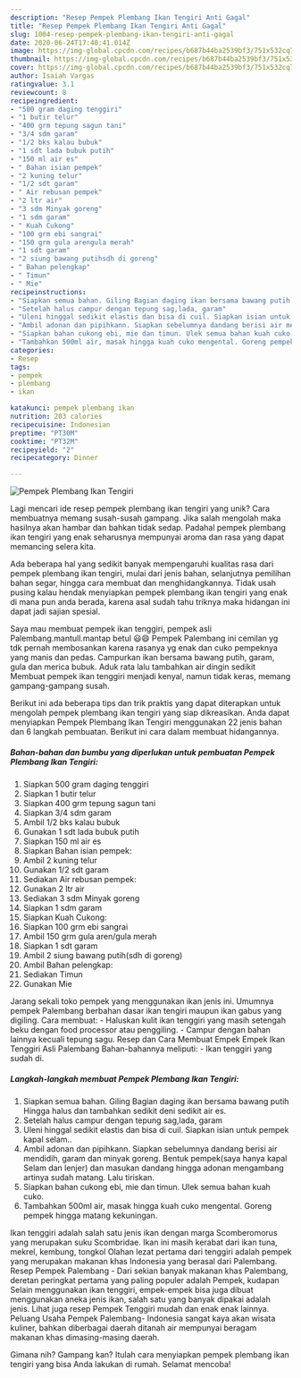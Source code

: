 ```yaml
---
description: "Resep Pempek Plembang Ikan Tengiri Anti Gagal"
title: "Resep Pempek Plembang Ikan Tengiri Anti Gagal"
slug: 1004-resep-pempek-plembang-ikan-tengiri-anti-gagal
date: 2020-06-24T17:40:41.014Z
image: https://img-global.cpcdn.com/recipes/b687b44ba2539bf3/751x532cq70/pempek-plembang-ikan-tengiri-foto-resep-utama.jpg
thumbnail: https://img-global.cpcdn.com/recipes/b687b44ba2539bf3/751x532cq70/pempek-plembang-ikan-tengiri-foto-resep-utama.jpg
cover: https://img-global.cpcdn.com/recipes/b687b44ba2539bf3/751x532cq70/pempek-plembang-ikan-tengiri-foto-resep-utama.jpg
author: Isaiah Vargas
ratingvalue: 3.1
reviewcount: 8
recipeingredient:
- "500 gram daging tenggiri"
- "1 butir telur"
- "400 grm tepung sagun tani"
- "3/4 sdm garam"
- "1/2 bks kalau bubuk"
- "1 sdt lada bubuk putih"
- "150 ml air es"
- " Bahan isian pempek"
- "2 kuning telur"
- "1/2 sdt garam"
- " Air rebusan pempek"
- "2 ltr air"
- "3 sdm Minyak goreng"
- "1 sdm garam"
- " Kuah Cukong"
- "100 grm ebi sangrai"
- "150 grm gula arengula merah"
- "1 sdt garam"
- "2 siung bawang putihsdh di goreng"
- " Bahan pelengkap"
- " Timun"
- " Mie"
recipeinstructions:
- "Siapkan semua bahan. Giling Bagian daging ikan bersama bawang putih Hingga halus dan tambahkan sedikit deni sedikit air es."
- "Setelah halus campur dengan tepung sag,lada, garam"
- "Uleni hinggal sedikit elastis dan bisa di cuil. Siapkan isian untuk pempek kapal selam.."
- "Ambil adonan dan pipihkann. Siapkan sebelumnya dandang berisi air mendidih, garam dan minyak goreng. Bentuk pempek(saya hanya kapal Selam dan lenjer) dan masukan dandang hingga adonan mengambang artinya sudah matang. Lalu tiriskan."
- "Siapkan bahan cukong ebi, mie dan timun. Ulek semua bahan kuah cuko."
- "Tambahkan 500ml air, masak hingga kuah cuko mengental. Goreng pempek hingga matang kekuningan."
categories:
- Resep
tags:
- pempek
- plembang
- ikan

katakunci: pempek plembang ikan 
nutrition: 203 calories
recipecuisine: Indonesian
preptime: "PT30M"
cooktime: "PT32M"
recipeyield: "2"
recipecategory: Dinner

---
```



![Pempek Plembang Ikan Tengiri](https://img-global.cpcdn.com/recipes/b687b44ba2539bf3/751x532cq70/pempek-plembang-ikan-tengiri-foto-resep-utama.jpg)

Lagi mencari ide resep pempek plembang ikan tengiri yang unik? Cara membuatnya memang susah-susah gampang. Jika salah mengolah maka hasilnya akan hambar dan bahkan tidak sedap. Padahal pempek plembang ikan tengiri yang enak seharusnya mempunyai aroma dan rasa yang dapat memancing selera kita.

Ada beberapa hal yang sedikit banyak mempengaruhi kualitas rasa dari pempek plembang ikan tengiri, mulai dari jenis bahan, selanjutnya pemilihan bahan segar, hingga cara membuat dan menghidangkannya. Tidak usah pusing kalau hendak menyiapkan pempek plembang ikan tengiri yang enak di mana pun anda berada, karena asal sudah tahu triknya maka hidangan ini dapat jadi sajian spesial.

Saya mau membuat pempek ikan tenggiri, pempek asli Palembang.mantull.mantap betul 😃😄 Pempek Palembang ini cemilan yg tdk pernah membosankan karena rasanya yg enak dan cuko pempeknya yang manis dan pedas. Campurkan ikan bersama bawang putih, garam, gula dan merica bubuk. Aduk rata lalu tambahkan air dingin sedikit Membuat pempek ikan tenggiri menjadi kenyal, namun tidak keras, memang gampang-gampang susah.


Berikut ini ada beberapa tips dan trik praktis yang dapat diterapkan untuk mengolah pempek plembang ikan tengiri yang siap dikreasikan. Anda dapat menyiapkan Pempek Plembang Ikan Tengiri menggunakan 22 jenis bahan dan 6 langkah pembuatan. Berikut ini cara dalam membuat hidangannya.

<!--inarticleads1-->

##### Bahan-bahan dan bumbu yang diperlukan untuk pembuatan Pempek Plembang Ikan Tengiri:

1. Siapkan 500 gram daging tenggiri
1. Siapkan 1 butir telur
1. Siapkan 400 grm tepung sagun tani
1. Siapkan 3/4 sdm garam
1. Ambil 1/2 bks kalau bubuk
1. Gunakan 1 sdt lada bubuk putih
1. Siapkan 150 ml air es
1. Siapkan  Bahan isian pempek:
1. Ambil 2 kuning telur
1. Gunakan 1/2 sdt garam
1. Sediakan  Air rebusan pempek:
1. Gunakan 2 ltr air
1. Sediakan 3 sdm Minyak goreng
1. Siapkan 1 sdm garam
1. Siapkan  Kuah Cukong:
1. Siapkan 100 grm ebi sangrai
1. Ambil 150 grm gula aren/gula merah
1. Siapkan 1 sdt garam
1. Ambil 2 siung bawang putih(sdh di goreng)
1. Ambil  Bahan pelengkap:
1. Sediakan  Timun
1. Gunakan  Mie


Jarang sekali toko pempek yang menggunakan ikan jenis ini. Umumnya pempek Palembang berbahan dasar ikan tengiri maupun ikan gabus yang digiling. Cara membuat: - Haluskan kulit ikan tenggiri yang masih setengah beku dengan food processor atau penggiling. - Campur dengan bahan lainnya kecuali tepung sagu. Resep dan Cara Membuat Empek Empek Ikan Tenggiri Asli Palembang Bahan-bahannya meliputi: - Ikan tenggiri yang sudah di. 

<!--inarticleads2-->

##### Langkah-langkah membuat Pempek Plembang Ikan Tengiri:

1. Siapkan semua bahan. Giling Bagian daging ikan bersama bawang putih Hingga halus dan tambahkan sedikit deni sedikit air es.
1. Setelah halus campur dengan tepung sag,lada, garam
1. Uleni hinggal sedikit elastis dan bisa di cuil. Siapkan isian untuk pempek kapal selam..
1. Ambil adonan dan pipihkann. Siapkan sebelumnya dandang berisi air mendidih, garam dan minyak goreng. Bentuk pempek(saya hanya kapal Selam dan lenjer) dan masukan dandang hingga adonan mengambang artinya sudah matang. Lalu tiriskan.
1. Siapkan bahan cukong ebi, mie dan timun. Ulek semua bahan kuah cuko.
1. Tambahkan 500ml air, masak hingga kuah cuko mengental. Goreng pempek hingga matang kekuningan.


Ikan tenggiri adalah salah satu jenis ikan dengan marga Scomberomorus yang merupakan suku Scombridae. Ikan ini masih kerabat dari ikan tuna, mekrel, kembung, tongkol Olahan lezat pertama dari tenggiri adalah pempek yang merupakan makanan khas Indonesia yang berasal dari Palembang. Resep Pempek Palembang - Dari sekian banyak makanan khas Palembang, deretan peringkat pertama yang paling populer adalah Pempek, kudapan Selain menggunakan ikan tenggiri, empek-empek bisa juga dibuat menggunakan aneka jenis ikan, salah satu yang banyak dipakai adalah jenis. Lihat juga resep Pempek Tenggiri mudah dan enak enak lainnya. Peluang Usaha Pempek Palembang- Indonesia sangat kaya akan wisata kuliner, bahkan diberbagai daerah ditanah air mempunyai beragam makanan khas dimasing-masing daerah. 

Gimana nih? Gampang kan? Itulah cara menyiapkan pempek plembang ikan tengiri yang bisa Anda lakukan di rumah. Selamat mencoba!
